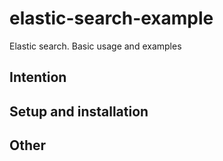 # elastic-search-example

Elastic search. Basic usage and examples 


## Intention

## Setup and installation

## Other

